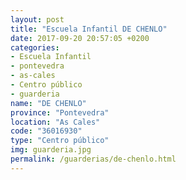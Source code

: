 ```yaml
---
layout: post
title: "Escuela Infantil DE CHENLO"
date: 2017-09-20 20:57:05 +0200
categories:
- Escuela Infantil
- pontevedra
- as-cales
- Centro público
- guarderia
name: "DE CHENLO"
province: "Pontevedra"
location: "As Cales"
code: "36016930"
type: "Centro público"
img: guarderia.jpg
permalink: /guarderias/de-chenlo.html
---
```

